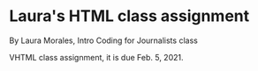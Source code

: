 # Laura's HTML class assignment

By Laura Morales, Intro Coding for Journalists class

VHTML class assignment, it is due Feb. 5, 2021.

